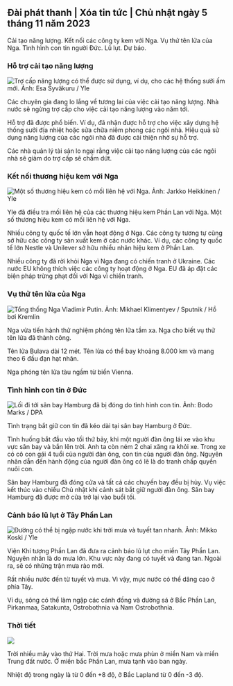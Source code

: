 ## Đài phát thanh \| Xóa tin tức \| Chủ nhật ngày 5 tháng 11 năm 2023

Cải tạo năng lượng. Kết nối các công ty kem với Nga. Vụ thử tên lửa của Nga. Tình hình con tin người Đức. Lũ lụt. Dự báo.

### Hỗ trợ cải tạo năng lượng

![Trợ cấp năng lượng có thể được sử dụng, ví dụ, cho các hệ thống sưởi ấm mới. Ảnh: Esa Syväkuru / Yle](https://images.cdn.yle.fi/image/upload/c_crop,h_3349,w_5954,x_0,y_325/ar_1.7777777777777777,c_fill,g_faces,h_675,w_1200/dpr_1.0/q_auto:eco/f_auto/fl_lossy/v1676637402/39-107442463ef747ea1acd)

Các chuyên gia đang lo lắng về tương lai của việc cải tạo năng lượng. Nhà nước sẽ ngừng trợ cấp cho việc cải tạo năng lượng vào năm tới.

Hỗ trợ đã được phổ biến. Ví dụ, đã nhận được hỗ trợ cho việc xây dựng hệ thống sưởi địa nhiệt hoặc sửa chữa niêm phong các ngôi nhà. Hiệu quả sử dụng năng lượng của các ngôi nhà đã được cải thiện nhờ sự hỗ trợ.

Các nhà quản lý tài sản lo ngại rằng việc cải tạo năng lượng của các ngôi nhà sẽ giảm do trợ cấp sẽ chấm dứt.

### Kết nối thương hiệu kem với Nga

![Một số thương hiệu kem có mối liên hệ với Nga. Ảnh: Jarkko Heikkinen / Yle](https://images.cdn.yle.fi/image/upload/c_crop,h_2268,w_4031,x_0,y_0/ar_1.7777777777777777,c_fill,g_faces,h_675,w_1200/dpr_1.0/q_auto:eco/f_auto/fl_lossy/v1682321321/39-110323664462e3b6fb8b)

Yle đã điều tra mối liên hệ của các thương hiệu kem Phần Lan với Nga. Một số thương hiệu kem có mối liên hệ với Nga.

Nhiều công ty quốc tế lớn vẫn hoạt động ở Nga. Các công ty tương tự cũng sở hữu các công ty sản xuất kem ở các nước khác. Ví dụ, các công ty quốc tế lớn Nestle và Unilever sở hữu nhiều nhãn hiệu kem ở Phần Lan.

Nhiều công ty đã rời khỏi Nga vì Nga đang có chiến tranh ở Ukraine. Các nước EU không thích việc các công ty hoạt động ở Nga. EU đã áp đặt các biện pháp trừng phạt đối với Nga vì chiến tranh.

### Vụ thử tên lửa của Nga

![Tổng thống Nga Vladimir Putin. Ảnh: Mikhael Klimentyev / Sputnik / Hồ bơi Kremlin](https://images.cdn.yle.fi/image/upload/c_crop,h_4519,w_8034,x_16,y_238/ar_1.7777777777777777,c_fill,g_faces,h_675,w_1200/dpr_1.0/q_auto:eco/f_auto/fl_lossy/v1678982359/39-108632664133bfc2dc51)

Nga vừa tiến hành thử nghiệm phóng tên lửa tầm xa. Nga cho biết vụ thử tên lửa đã thành công.

Tên lửa Bulava dài 12 mét. Tên lửa có thể bay khoảng 8.000 km và mang theo 6 đầu đạn hạt nhân.

Nga phóng tên lửa tàu ngầm từ biển Vienna.

### Tình hình con tin ở Đức

![Lối đi tới sân bay Hamburg đã bị đóng do tình hình con tin. Ảnh: Bodo Marks / DPA](https://images.cdn.yle.fi/image/upload/c_crop,h_2703,w_4806,x_0,y_500/ar_1.777777777777777,c_fill,g_faces,h_675,w_1200/dpr_1.0/q_auto:eco/f_auto/fl_lossy/v1699181525/39-11959676547736ea1bc0)

Tình trạng bắt giữ con tin đã kéo dài tại sân bay Hamburg ở Đức.

Tình huống bắt đầu vào tối thứ bảy, khi một người đàn ông lái xe vào khu vực sân bay và bắn lên trời. Anh ta còn ném 2 chai xăng ra khỏi xe. Trong xe có cô con gái 4 tuổi của người đàn ông, con tin của người đàn ông. Nguyên nhân dẫn đến hành động của người đàn ông có lẽ là do tranh chấp quyền nuôi con.

Sân bay Hamburg đã đóng cửa và tất cả các chuyến bay đều bị hủy. Vụ việc kết thúc vào chiều Chủ nhật khi cảnh sát bắt giữ người đàn ông. Sân bay Hamburg đã được mở cửa trở lại vào buổi tối.

### Cảnh báo lũ lụt ở Tây Phần Lan

![Đường có thể bị ngập nước khi trời mưa và tuyết tan nhanh. Ảnh: Mikko Koski / Yle](https://images.cdn.yle.fi/image/upload/c_crop,h_3078,w_5472,x_0,y_218/ar_1.7777777777777777,c_fill,g_faces,h_675,w_1200/dpr_1.0/q_auto:eco/f_auto/fl_lossy/v1697618867/39-11828126521489e76d51)

Viện Khí tượng Phần Lan đã đưa ra cảnh báo lũ lụt cho miền Tây Phần Lan. Nguyên nhân là do mưa lớn. Khu vực này đang có tuyết và đang tan. Ngoài ra, sẽ có những trận mưa rào mới.

Rất nhiều nước đến từ tuyết và mưa. Vì vậy, mực nước có thể dâng cao ở phía Tây.

Ví dụ, sông có thể làm ngập các cánh đồng và đường sá ở Bắc Phần Lan, Pirkanmaa, Satakunta, Ostrobothnia và Nam Ostrobothnia.

### Thời tiết

![](https://images.cdn.yle.fi/image/upload/c_crop,h_1080,w_1919,x_0,y_0/ar_1.7777777777777777,c_fill,g_faces,h_675,w_1200/dpr_1.0/q_auto:eco/f_auto/fl_lossy/v1699200945/39-11960206547bf95c98f5)

Trời nhiều mây vào thứ Hai. Trời mưa hoặc mưa phùn ở miền Nam và miền Trung đất nước. Ở miền bắc Phần Lan, mưa tạnh vào ban ngày.

Nhiệt độ trong ngày là từ 0 đến +8 độ, ở Bắc Lapland từ 0 đến -3 độ.